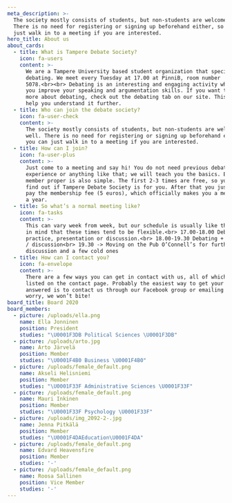 ```yaml
---
meta_description: >-
  The society mostly consists of students, but non-students are welcome as well.
  There is no need for registering or signing up beforehand either, so you can
  just walk in to a meeting if you are interested.
hero_title: About us
about_cards:
  - title: What is Tampere Debate Society?
    icon: fa-users
    content: >-
      We are a Tampere University based student organization that specializes in
      debating. We meet every Tuesday at 17.00 at PinniB, room number
      5078.<br><br> Debating is an interesting and engaging activity which helps
      you improve your speaking and argumentation skills. If you want to learn
      more about debating, check out the debating tab on our site. This should
      help you understand it further.
  - title: Who can join the debate society?
    icon: fa-user-check
    content: >-
      The society mostly consists of students, but non-students are welcome as
      well. There is no need for registering or signing up beforehand either, so
      you can just walk in to a meeting if you are interested.
  - title: How can I join?
    icon: fa-user-plus
    content: >-
      Just come to a meeting and say hi! You do not need previous debating
      experience or anything like that; we will teach you the basics. Becoming a
      member proper is also simple. The first 2-3 times are free, so you can
      find out if Tampere Debate Society is for you. After that you just need to
      pay the membership fee (5 euros), which officially makes you a member for
      a year.
  - title: So what’s a normal meeting like?
    icon: fa-tasks
    content: >-
      This can vary week from week, but our schedule is usually like this. Keep
      in mind that these times tend to be flexible.<br> 17.00-18.00 Debating
      practice, presentation or discussion.<br> 18.00-19.30 Debating + feedback
      / discussion<br> 19.30 -> Moving on the Pub O’Connell’s for further
      discussion and a few cold ones
  - title: How can I contact you?
    icon: fa-envelope
    content: >-
      There are a few ways you can get in contact with us, all of which are
      listed on the contact page. Probably the easiest way to get your question
      answered is to contact us through our Facebook group or emailing us. Don’t
      worry, we won’t bite!
board_title: Board 2020
board_members:
  - picture: /uploads/ella.png
    name: Ella Jonninen
    position: President
    studies: "\U0001F3DB Political Sciences \U0001F3DB"
  - picture: /uploads/arto.jpg
    name: Arto Järvelä
    position: Member
    studies: "\U0001F4B0 Business \U0001F4B0"
  - picture: /uploads/female_default.png
    name: Akseli Helisniemi
    position: Member
    studies: "\U0001F33F Administrative Sciences \U0001F33F"
  - picture: /uploads/female_default.png
    name: Mauri Inkinen
    position: Member
    studies: "\U0001F33F Psychology \U0001F33F"
  - picture: /uploads/img_2092-2-.jpg
    name: Jenna Pitkälä
    position: Member
    studies: "\U0001F4DAEducation\U0001F4DA"
  - picture: /uploads/female_default.png
    name: Edvard Heavensfire
    position: Member
    studies: '-'
  - picture: /uploads/female_default.png
    name: Roosa Sallinen
    position: Vice Member
    studies: '-'
---
```

